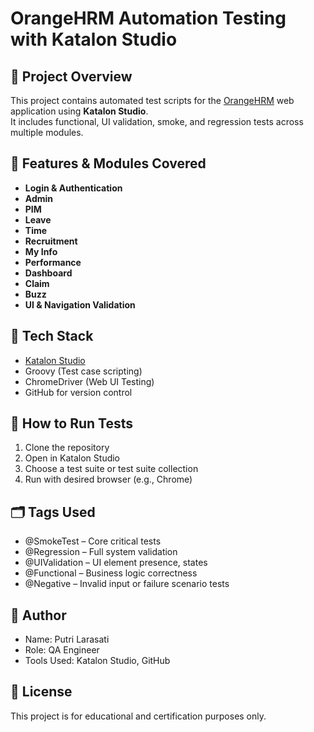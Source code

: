 # OrangeHRM Automation Testing with Katalon Studio

## 📌 Project Overview

This project contains automated test scripts for the [OrangeHRM](https://www.orangehrm.com/) web application using **Katalon Studio**.  
It includes functional, UI validation, smoke, and regression tests across multiple modules.

## 🧪 Features & Modules Covered

- **Login & Authentication**
- **Admin**
- **PIM**
- **Leave**
- **Time**
- **Recruitment**
- **My Info**
- **Performance**
- **Dashboard**
- **Claim**
- **Buzz**
- **UI & Navigation Validation**

## 🚀 Tech Stack

- [Katalon Studio](https://www.katalon.com/)
- Groovy (Test case scripting)
- ChromeDriver (Web UI Testing)
- GitHub for version control

## 🔧 How to Run Tests

1. Clone the repository
2. Open in Katalon Studio
3. Choose a test suite or test suite collection
4. Run with desired browser (e.g., Chrome)

## 🗂️ Tags Used

- @SmokeTest – Core critical tests
- @Regression – Full system validation
- @UIValidation – UI element presence, states
- @Functional – Business logic correctness
- @Negative – Invalid input or failure scenario tests

## 👤 Author

- Name: Putri Larasati
- Role: QA Engineer
- Tools Used: Katalon Studio, GitHub

## 📄 License
This project is for educational and certification purposes only.